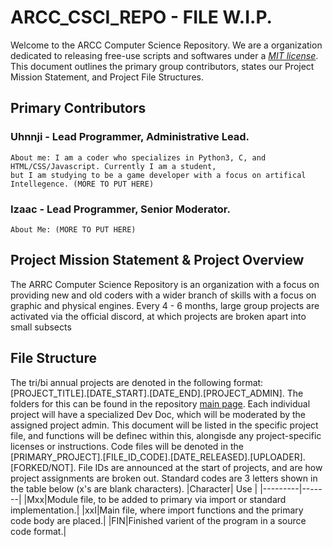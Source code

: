 # ARCC_CSCI_REPO - FILE W.I.P.
  Welcome to the ARCC Computer Science Repository. We are a organization dedicated to releasing free-use scripts and 
  softwares under a <a href="https://github.com/Uhnji/ARCC_CSCI_REPO/blob/main/LICENSE">*MIT license*</a>. This document outlines 
  the primary group contributors, states our Project Mission Statement, and Project File Structures. 

## Primary Contributors

### Uhnnji - Lead Programmer, Administrative Lead.
    About me: I am a coder who specializes in Python3, C, and HTML/CSS/Javascript. Currently I am a student, 
    but I am studying to be a game developer with a focus on artifical Intellegence. (MORE TO PUT HERE)
### Izaac - Lead Programmer, Senior Moderator. 
    About Me: (MORE TO PUT HERE)
## Project Mission Statement & Project Overview
  The ARRC Computer Science Repository is an organization with a focus on providing new 
  and old coders with a wider branch of skills with a focus on graphic and physical engines. 
  Every 4 - 6 months, large group projects are activated via the official discord, at which projects
  are broken apart into small subsects 
## File Structure
  The tri/bi annual projects are denoted in the following format: [PROJECT_TITLE].[DATE_START].[DATE_END].[PROJECT_ADMIN].
  The folders for this can be found in the repository <a href="https://github.com/Uhnji/ARCC_CSCI_REPO">main page</a>. 
  Each individual project will have a specialized Dev Doc, which will be moderated by the assigned project admin. This document
  will be listed in the specific project file, and functions will be definec within this, alongisde any project-specific licenses or instructions.
  Code files will be denoted in the [PRIMARY_PROJECT].[FILE_ID_CODE].[DATE_RELEASED].[UPLOADER].[FORKED/NOT]. File IDs are announced at the start of 
  projects, and are how project assignments are broken out. Standard codes are 3 letters shown in the table below (x's are blank characters).
  |Character|  Use  |
  |---------|-------|
  |Mxx|Module file, to be added to primary via import or standard implementation.|
  |xxI|Main file, where import functions and the primary code body are placed.|
  |FIN|Finished varient of the program in a source code format.|
